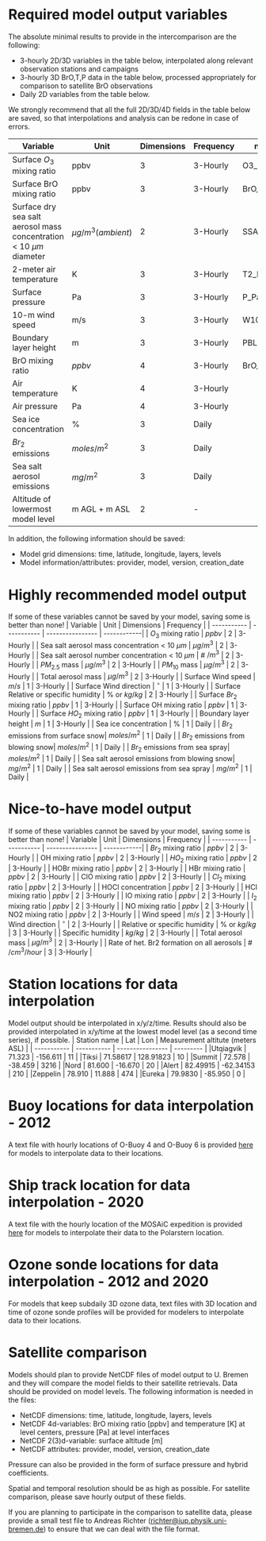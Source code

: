 # Required model output variables
The absolute minimal results to provide in the intercomparison are the following:
- 3-hourly 2D/3D variables in the table below, interpolated along relevant observation stations and campaigns
- 3-hourly 3D BrO,T,P data in the table below, processed appropriately for comparison to satellite BrO observations
- Daily 2D variables from the table below.

We strongly recommend that all the full 2D/3D/4D fields in the table below are saved, so that interpolations and analysis can be redone in case of errors.

| Variable      | Unit | Dimensions | Frequency | name in file |
| ----------- | ----------- | ---------------- | ------------|------------|
| Surface $O_3$ mixing ratio | ppbv | 3 | 3-Hourly | O3_surface_ppbv |
| Surface BrO mixing ratio | ppbv | 3 | 3-Hourly | BrO_surface_ppbv |
| Surface dry sea salt aerosol mass concentration < 10 ${\mu}m$ diameter | $\mu g/m^{3} (ambient)$ | 2 | 3-Hourly | SSA_mass |
| 2-meter air temperature | K | 3 | 3-Hourly | T2_K |
| Surface pressure | Pa | 3 | 3-Hourly | P_Pa |
| 10-m wind speed | m/s | 3 | 3-Hourly | W10_m_s |
| Boundary layer height | m | 3 | 3-Hourly | PBLH_m |
| BrO mixing ratio  | $ppbv$ | 4 | 3-Hourly | BrO_ |
| Air temperature | K | 4 | 3-Hourly |
| Air pressure  | Pa | 4 | 3-Hourly |
| Sea ice concentration | \% | 3 | Daily |
| $Br_2$ emissions| $moles/m^{2}$ | 3 | Daily |
| Sea salt aerosol emissions| $mg/m^{2}$ | 3 | Daily |
| Altitude of lowermost model level | m AGL + m ASL| 2 | - |

In addition, the following information should be saved:
- Model grid dimensions: time, latitude, longitude, layers, levels
- Model information/attributes: provider, model, version, creation_date

# Highly recommended model output
If some of these variables cannot be saved by your model, saving some is better than none!
| Variable      | Unit | Dimensions | Frequency |
| ----------- | ----------- | ---------------- | ------------|
| $O_3$ mixing ratio | $ppbv$ | 2 | 3-Hourly |
| Sea salt aerosol mass concentration < 10 ${\mu}m$ | $\mu g/m^{3}$ | 2 | 3-Hourly |
| Sea salt aerosol number concentration < 10 ${\mu}m$ | \# $/m^{3}$ | 2 | 3-Hourly |
| $PM_{2.5}$ mass  | ${\mu}g/m^{3}$ | 2 | 3-Hourly |
| $PM_{10}$  mass | ${\mu}g/m^{3}$ | 2 | 3-Hourly |
| Total aerosol mass | ${\mu}g/m^{3}$ | 2 | 3-Hourly |
| Surface Wind speed | $m/s$ | 1 | 3-Hourly |
| Surface Wind direction | $^\circ$ | 1 | 3-Hourly |
| Surface Relative or specific humidity | \% or $kg/kg$ | 2 | 3-Hourly |
| Surface $Br_2$ mixing ratio | $ppbv$ | 1 | 3-Hourly |
| Surface OH mixing ratio | $ppbv$ | 1 | 3-Hourly |
| Surface $HO_2$ mixing ratio | $ppbv$ | 1 | 3-Hourly |
| Boundary layer height | $m$ | 1 | 3-Hourly |
| Sea ice concentration | \% | 1 | Daily |
| $Br_2$ emissions from surface snow| $moles/m^{2}$ | 1 | Daily |
| $Br_2$ emissions from blowing snow| $moles/m^{2}$ | 1 | Daily |
| $Br_2$ emissions from sea spray| $moles/m^{2}$ | 1 | Daily |
| Sea salt aerosol emissions from blowing snow| $mg/m^{2}$ | 1 | Daily |
| Sea salt aerosol emissions from sea spray | $mg/m^{2}$ | 1 | Daily |

# Nice-to-have model output
If some of these variables cannot be saved by your model, saving some is better than none!
| Variable      | Unit | Dimensions | Frequency |
| ----------- | ----------- | ---------------- | ------------|
| $Br_2$ mixing ratio | $ppbv$ | 2 | 3-Hourly |
| OH mixing ratio | $ppbv$ | 2 | 3-Hourly |
| $HO_2$ mixing ratio | $ppbv$ | 2 | 3-Hourly |
| HOBr mixing ratio | $ppbv$ | 2 | 3-Hourly |
| HBr mixing ratio | $ppbv$ | 2 | 3-Hourly |
| ClO mixing ratio | $ppbv$ | 2 | 3-Hourly |
| $Cl_2$ mixing ratio | $ppbv$ | 2 | 3-Hourly |
| HOCl concentration | $ppbv$ | 2 | 3-Hourly |
| HCl mixing ratio | $ppbv$ | 2 | 3-Hourly |
| IO mixing ratio | $ppbv$ | 2 | 3-Hourly |
| $I_2$ mixing ratio | $ppbv$ | 2 | 3-Hourly |
| NO mixing ratio | $ppbv$ | 2 | 3-Hourly |
| NO2 mixing ratio | $ppbv$ | 2 | 3-Hourly |
| Wind speed | $m/s$ | 2 | 3-Hourly |
| Wind direction | $^\circ$ | 2 | 3-Hourly |
| Relative or specific humidity | \% or $kg/kg$ | 3 | 3-Hourly |
| Specific humidity | $kg/kg$ | 2 | 3-Hourly |
| Total aerosol mass | ${\mu}g/m^{3}$ | 2 | 3-Hourly |
| Rate of het. Br2 formation on all aerosols | \# $/cm^{3}/hour$ | 3 | 3-Hourly |


# Station locations for data interpolation
Model output should be interpolated in x/y/z/time. Results should also be provided  interpolated in x/y/time at the lowest model level (as a second time series), if possible.
| Station name      | Lat | Lon | Measurement altitute (meters ASL) |
| ----------- | ----------- | ---------------- | ---------  |
|Utqiagvik    | 71.323 |  -156.611 | 11 |
|Tiksi  | 71.58617 | 128.91823 | 10 |
|Summit | 72.578 | -38.459 | 3216 |
|Nord  | 81.600 | -16.670 | 20 |
|Alert | 82.49915 | -62.34153 | 210 |
|Zeppelin | 78.910  | 11.888 | 474 |
|Eureka | 79.9830 | -85.950 | 0 |

# Buoy locations for data interpolation - 2012
A text file with hourly locations of O-Buoy 4 and O-Buoy 6 is provided [here](O-buoys_track_B4_B6_Spring2012.txt) for models to interpolate data to their locations.

# Ship track location for data interpolation - 2020 
A text file with the hourly location of the MOSAiC expedition is provided [here](Shiptrack_Polarstern_MOSAiC_Spring2020.txt) for models to interpolate their data to the Polarstern location.

# Ozone sonde locations for data interpolation - 2012 and 2020
For models that keep subdaily 3D ozone data, text files with 3D location and time of ozone sonde profiles will be provided for modelers to interpolate data to their locations. 

# Satellite comparison
Models should plan to provide NetCDF files of model output to U. Bremen and they will compare the model fields to their satellite retrievals. Data should be provided on model levels. The following information is needed in the files:
 
- NetCDF dimensions: time, latitude, longitude, layers, levels
- NetCDF 4d-variables: BrO mixing ratio [ppbv] and temperature [K] at level centers, pressure [Pa] at level interfaces
- NetCDF 2(3)d-variable: surface altitude [m]
- NetCDF attributes: provider, model, version, creation_date

Pressure can also be provided in the form of surface pressure and hybrid coefficients.

Spatial and temporal resolution should be as high as possible. For satellite comparison, please save hourly output of these fields.

If you are planning to participate in the comparison to satellite data, please provide a small test file to Andreas Richter (richter@iup.physik.uni-bremen.de) to ensure that we can deal with the file format.
